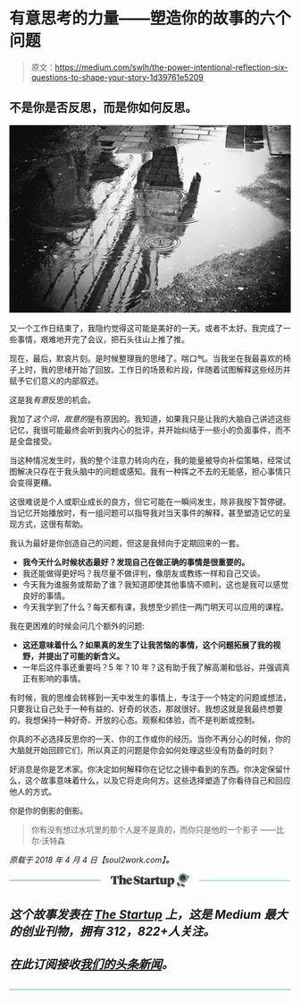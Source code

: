 # 有意思考的力量——塑造你的故事的六个问题

> 原文：<https://medium.com/swlh/the-power-intentional-reflection-six-questions-to-shape-your-story-1d39761e5209>

## 不是你是否反思，而是你如何反思。

![](img/d66236b9b127effd8fb2d8f6b0250cf2.png)

又一个工作日结束了，我隐约觉得这可能是美好的一天。或者不太好。我完成了一些事情，艰难地开完了会议，把石头往山上推了推。

现在，最后，默哀片刻。是时候整理我的思绪了。喘口气。当我坐在我最喜欢的椅子上时，我的思绪开始了回放。工作日的场景和片段，伴随着试图解释这些经历并赋予它们意义的内部叙述。

这是我*有意*反思的机会。

我加了*这个词，故意的*是有原因的。我知道，如果我只是让我的大脑自己讲述这些记忆，我很可能最终会听到我内心的批评，并开始纠结于一些小的负面事件，而不是全盘接受。

当这种情况发生时，我的整个注意力转向内在，我的能量被导向补偿策略，经常试图解决只存在于我头脑中的问题或感知。我有一种挥之不去的无能感，担心事情只会变得更糟。

这很难说是个人或职业成长的良方，但它可能在一瞬间发生，除非我按下暂停键。当记忆开始播放时，有一组问题可以指导我对当天事件的解释，甚至塑造记忆的呈现方式，这很有帮助。

我认为最好是你创造自己的问题，但这是我倾向于定期回来的一套。

*   **我今天什么时候状态最好？发现自己在做正确的事情是很重要的。**
*   我还能做得更好吗？我尽量不做评判，像朋友或教练一样和自己交谈。
*   今天我为谁服务或帮助了谁？我知道即使其他事情不顺利，这也是我可以感觉良好的事情。
*   今天我学到了什么？每天都有课，我想至少抓住一两门明天可以应用的课程。

我在更困难的时候会问几个额外的问题:

*   **这还意味着什么？如果真的发生了让我苦恼的事情，这个问题拓展了我的视野，并提出了可能的新含义。**
*   一年后这件事还重要吗？5 年？10 年？这有助于我了解高潮和低谷，并强调真正有影响的事情。

有时候，我的思维会转移到一天中发生的事情上，专注于一个特定的问题或想法，只要我让自己处于一种有益的、好奇的状态，那就很好。我想这就是我最终想要的。我想保持一种好奇、开放的心态。观察和体验，而不是判断或控制。

你真的不必选择反思你的一天、你的工作或你的经历。当你不再分心的时候，你的大脑就开始回顾它们，所以真正的问题是你会如何处理这些没有防备的时刻？

好消息是你是艺术家。你决定如何解释你在记忆之镜中看到的东西。你决定保留什么，这个故事意味着什么，以及它将走向何方。这些选择塑造了你看待自己和回应他人的方式。

你是你的倒影的倒影。

> 你有没有想过水坑里的那个人是不是真的，而你只是他的一个影子
> ――比尔·沃特森

*原载于 2018 年 4 月 4 日【soul2work.com】[](https://soul2work.com/2018/04/reflections/)**。***

*[![](img/308a8d84fb9b2fab43d66c117fcc4bb4.png)](https://medium.com/swlh)*

## *这个故事发表在 [The Startup](https://medium.com/swlh) 上，这是 Medium 最大的创业刊物，拥有 312，822+人关注。*

## *在此订阅接收[我们的头条新闻](http://growthsupply.com/the-startup-newsletter/)。*

*[![](img/b0164736ea17a63403e660de5dedf91a.png)](https://medium.com/swlh)*